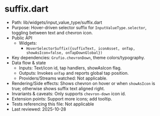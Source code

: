 # suffix.dart

- Path: lib/widgets/input_value_type/suffix.dart
- Purpose: Hover-driven selector suffix for `InputValueType.selector`, toggling between text and chevron icon.
- Public API
  - Widgets:
    - `HoverSelectorSuffix({suffixText, iconAsset, onTap, showAsIcon=false, onTapDownGlobal})`
- Key dependencies: `Grufio.chevronDown`, theme colors/typography.
- Data flow & state
  - Inputs: Text/icon id, tap handlers, showAsIcon flag.
  - Outputs: Invokes `onTap` and reports global tap position.
  - Providers/Streams watched: Not applicable.
- Rendering/Side effects: Shows chevron on hover or when `showAsIcon` is true; otherwise shows suffix text aligned right.
- Invariants & caveats: Only supports `chevron-down` icon id.
- Extension points: Support more icons; add tooltip.
- Tests referencing this file: Not applicable
- Last reviewed: 2025-10-28
